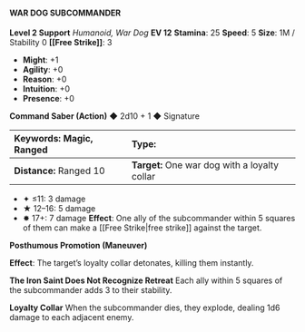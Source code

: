 #### WAR DOG SUBCOMMANDER

**Level 2 Support**
*Humanoid, War Dog*
**EV 12**
**Stamina**: 25
**Speed**: 5
**Size**: 1M / Stability 0
**[[Free Strike]]**: 3

- **Might**: +1
- **Agility**: +0
- **Reason**: +0
- **Intuition**: +0
- **Presence**: +0

**Command Saber (Action)** ◆ 2d10 + 1 ◆ Signature

| **Keywords:** Magic, Ranged | **Type:**                                     |
| :-------------------------- | :-------------------------------------------- |
| **Distance:** Ranged 10     | **Target:** One war dog with a loyalty collar |

- ✦ ≤11: 3 damage
- ★ 12–16: 5 damage
- ✸ 17+: 7 damage
  **Effect**: One ally of the subcommander within 5 squares of them can make a [[Free Strike|free strike]] against the target.

**Posthumous Promotion (Maneuver)**

**Effect**: The target’s loyalty collar detonates, killing them instantly.

**The Iron Saint Does Not Recognize Retreat**
Each ally within 5 squares of the subcommander adds 3 to their stability.

**Loyalty Collar**
When the subcommander dies, they explode, dealing 1d6 damage to each adjacent enemy.
